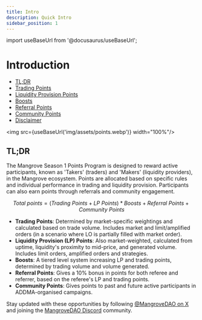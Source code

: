 ```yaml
---
title: Intro
description: Quick Intro
sidebar_position: 1
---
```


import useBaseUrl from '@docusaurus/useBaseUrl';

# Introduction

* [TL;DR](#tldr)
* [Trading Points](./points-details.md#trading-points)
* [Liquidity Provision Points](./points-details.md#liquidity-provision-points)
* [Boosts](./boosts.md)
* [Referral Points](./referral-points.md)
* [Community Points](./community-points.md)
* [Disclaimer](./disclaimer.md)

<img src={useBaseUrl('img/assets/points.webp')} width="100%"/>

## TL;DR
The Mangrove Season 1 Points Program is designed to reward active participants, known as 'Takers' (traders) and 'Makers' (liquidity providers), in the Mangrove ecosystem. Points are allocated based on specific rules and individual performance in trading and liquidity provision. Participants can also earn points through referrals and community engagement.


$$
Total\ points = (Trading\ Points + LP\ Points) * Boosts + Referral\ Points + Community\ Points
$$

* **Trading Points**: Determined by market-specific weightings and calculated based on trade volume. Includes market and limit/amplified orders (in a scenario where LO is partially filled with market order).
* **Liquidity Provision (LP) Points**: Also market-weighted, calculated from uptime, liquidity's proximity to mid-price, and generated volume. Includes limit orders, amplified orders and strategies.
* **Boosts**: A tiered level system increasing LP and trading points, determined by trading volume and volume generated.
* **Referral Points**: Gives a 10% bonus in points for both referee and referrer, based on the referee's LP and trading points.
* **Community Points**: Gives points to past and future active participants in ADDMA-organised campaigns.


Stay updated with these opportunities by following [@MangroveDAO on X](http://x.com/MangroveDAO) and joining the [MangroveDAO Discord](https://discord.com/invite/rk9Qthz5YE) community.